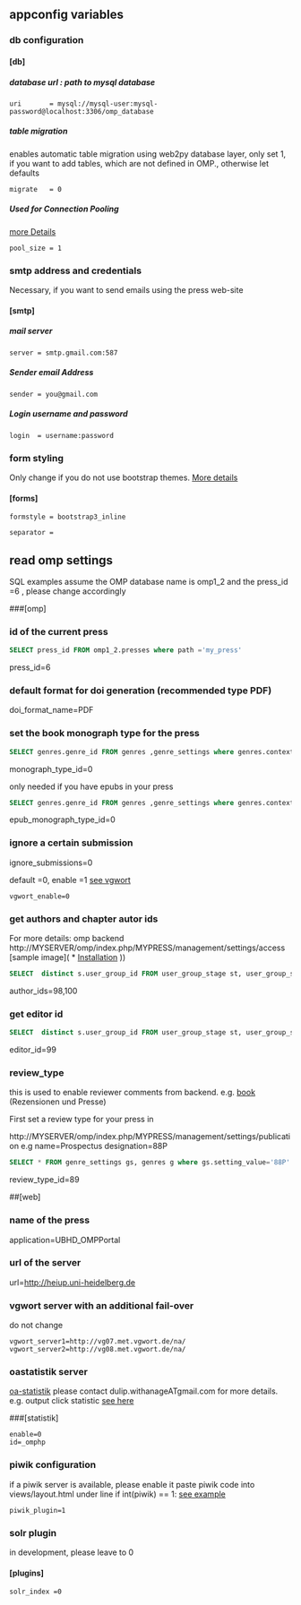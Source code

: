 
## appconfig variables

### db configuration

#### [db]

##### database url : path to mysql database
 ```
uri       = mysql://mysql-user:mysql-password@localhost:3306/omp_database
```

##### table migration
enables automatic table migration using web2py database layer,  only set 1, if you want to add tables, which are not defined in OMP., otherwise let defaults
```
migrate   = 0
```

##### Used for Connection Pooling
[more Details](http://www.web2py.com/books/default/chapter/29/06/the-database-abstraction-layer#Connection-pooling)
```
pool_size = 1
```

### smtp address and credentials
Necessary, if you want to send emails using the press web-site

#### [smtp]

##### mail server
```
server = smtp.gmail.com:587
```

##### Sender email Address
```
sender = you@gmail.com
```

##### Login username and password
```
login  = username:password
```



### form styling
Only change if you  do not use bootstrap themes. [More details](http://www.web2py.com/books/default/chapter/29/07/forms-and-validators?search=formstyle#Custom-forms)

#### [forms]

```
formstyle = bootstrap3_inline
```
```
separator =
```



## read omp settings

SQL examples assume the OMP database name is omp1_2 and the press_id =6 , please change accordingly

###[omp]

###  id of the current press
```sql 
SELECT press_id FROM omp1_2.presses where path ='my_press'
```

press_id=6

### default format for doi generation (recommended type PDF)
doi_format_name=PDF

### set the book monograph type for the press

```sql 
SELECT genres.genre_id FROM genres ,genre_settings where genres.context_id=6 and  genre_settings.setting_value='Book Manuscript' and genres.genre_id= genre_settings.genre_id
```

monograph_type_id=0

only needed if you have epubs in your press

```sql 
SELECT genres.genre_id FROM genres ,genre_settings where genres.context_id=6 and  genre_settings.setting_value='EPUB Book Manuscript' and genres.genre_id= genre_settings.genre_id
```

epub_monograph_type_id=0

###  ignore a certain submission

ignore_submissions=0

default =0,  enable =1 [see vgwort](http://www.vgwort.de/)
```
vgwort_enable=0
```

### get authors and chapter autor ids

For more details: omp backend http://MYSERVER/omp/index.php/MYPRESS/management/settings/access [sample image]( * [Installation](https://github.com/UB-Heidelberg/UBHD-OMPPortal/blob/master/static/docs/user_settings_dialaog.png)
)) 



```sql 
SELECT  distinct s.user_group_id FROM user_group_stage st, user_group_settings s where st.context_id=6 and st.user_group_id = s.user_group_id and  (s.setting_value='CA'  or s.setting_value='AU')
```

author_ids=98,100

### get editor id

```sql 
SELECT  distinct s.user_group_id FROM user_group_stage st, user_group_settings s where st.context_id=6 and st.user_group_id = s.user_group_id and  (s.setting_value='VE')
```

editor_id=99

### review_type

this is used to enable reviewer comments from backend. e.g. [book](http://heiup.uni-heidelberg.de/catalog/book/122) (Rezensionen und Presse)

First set a review type for your press in

http://MYSERVER/omp/index.php/MYPRESS/management/settings/publication 
e.g name=Prospectus  designation=88P


```sql 
SELECT * FROM genre_settings gs, genres g where gs.setting_value='88P' and gs.genre_id=g.genre_id and g.context_id=6 and g.entry_key='Prospectus' 
```

review_type_id=89



##[web]

### name of the press

application=UBHD_OMPPortal

### url of the  server

url=http://heiup.uni-heidelberg.de

###  vgwort server with an additional fail-over 

do not change

```
vgwort_server1=http://vg07.met.vgwort.de/na/
vgwort_server2=http://vg08.met.vgwort.de/na/
```


### oastatistik server

[oa-statistik](https://dini.de/projekte/oa-statistik/) please contact dulip.withanageATgmail.com for more details. e.g. output click statistic [see here](http://heiup.uni-heidelberg.de/catalog/book/122)


###[statistik]
```
enable=0
id=_omphp
```
### piwik configuration
 
if a piwik server is available, please enable it 
paste piwik code into  views/layout.html under line if int(piwik) == 1: [see example](https://github.com/UB-Heidelberg/UBHD-OMPPortal/blob/master/views/layout.html#L60:L72)


```
piwik_plugin=1
```



### solr plugin 

in development, please leave to 0

#### [plugins]
```
solr_index =0
```